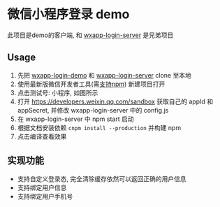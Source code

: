 微信小程序登录 demo
===

此项目是demo的客户端, 和 [wxapp-login-server](https://github.com/chunpu/wxapp-login-server) 是兄弟项目

Usage
---

1. 先把 [wxapp-login-demo](https://github.com/chunpu/wxapp-login-demo) 和 [wxapp-login-server](https://github.com/chunpu/wxapp-login-server) clone 至本地
1. 使用最新版微信开发者工具(需[支持npm](https://developers.weixin.qq.com/miniprogram/dev/devtools/npm.html)) 新建项目打开
1. 点击测试号: 小程序, 如图所示
1. 打开 <https://developers.weixin.qq.com/sandbox> 获取自己的 appId 和 appSecret, 并修改 wxapp-login-server 中的 config.js
1. 在 wxapp-login-server 中 npm start 启动
1. 根据文档安装依赖 `cnpm install --production` 并构建 npm
1. 点击编译查看效果

实现功能
---

- 支持自定义登录态, 完全清除缓存依然可以返回正确的用户信息
- 支持绑定用户信息
- 支持绑定用户手机号
